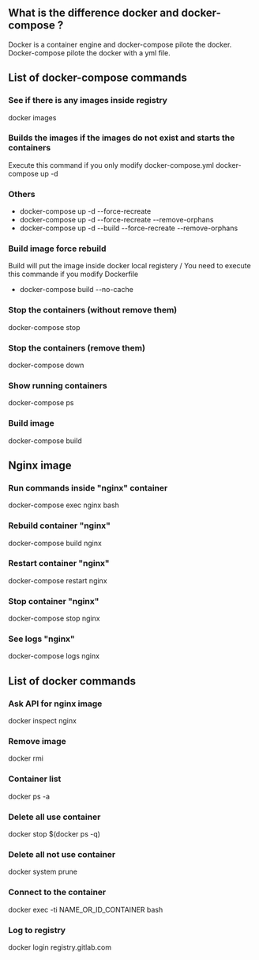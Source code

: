 ## What is the difference docker and docker-compose ?

Docker is a container engine and docker-compose pilote the docker. Docker-compose pilote the docker with a yml file.

## List of docker-compose commands

### See if there is any images inside registry
docker images

### Builds the images if the images do not exist and starts the containers
Execute this command if you only modify docker-compose.yml
docker-compose up -d
### Others
- docker-compose up -d --force-recreate
- docker-compose up -d --force-recreate --remove-orphans
- docker-compose  up -d --build --force-recreate --remove-orphans
### Build image force rebuild
Build will put the image inside docker local registery / You need to execute this commande if you modify Dockerfile
- docker-compose build --no-cache
### Stop the containers (without remove them)
docker-compose stop
### Stop the containers (remove them)
docker-compose down
### Show running containers
docker-compose ps
### Build image
docker-compose build

## Nginx image
### Run commands inside "nginx" container
docker-compose exec nginx bash
### Rebuild container "nginx"
docker-compose build nginx
### Restart container "nginx"
docker-compose restart nginx
### Stop container "nginx"
docker-compose stop nginx
### See logs "nginx"
docker-compose logs nginx

## List of docker commands

### Ask API for nginx image
docker inspect nginx
### Remove image
docker rmi
### Container list
docker ps -a
### Delete all use container
docker stop $(docker ps -q)
### Delete all not use container
docker system prune
### Connect to the container
docker exec -ti NAME_OR_ID_CONTAINER bash
### Log to registry
docker login registry.gitlab.com
